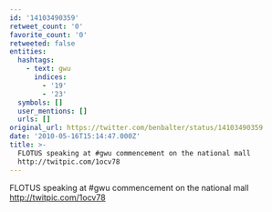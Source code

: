 ```yaml
---
id: '14103490359'
retweet_count: '0'
favorite_count: '0'
retweeted: false
entities:
  hashtags:
    - text: gwu
      indices:
        - '19'
        - '23'
  symbols: []
  user_mentions: []
  urls: []
original_url: https://twitter.com/benbalter/status/14103490359
date: '2010-05-16T15:14:47.000Z'
title: >-
  FLOTUS speaking at #gwu commencement on the national mall  
  http://twitpic.com/1ocv78
---
```


FLOTUS speaking at #gwu commencement on the national mall   http://twitpic.com/1ocv78
